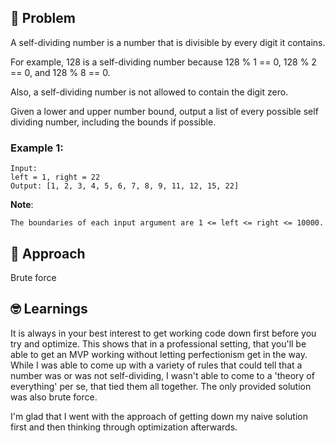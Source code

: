 ## 🧐 Problem
A self-dividing number is a number that is divisible by every digit it contains.

For example, 128 is a self-dividing number because 128 % 1 == 0, 128 % 2 == 0, and 128 % 8 == 0.

Also, a self-dividing number is not allowed to contain the digit zero.

Given a lower and upper number bound, output a list of every possible self dividing number, including the bounds if possible.

### Example 1:
``` 
Input: 
left = 1, right = 22
Output: [1, 2, 3, 4, 5, 6, 7, 8, 9, 11, 12, 15, 22]
```

**Note**:
``` 
The boundaries of each input argument are 1 <= left <= right <= 10000.
```

## 💬 Approach
Brute force

## 🤓 Learnings 
It is always in your best interest to get working code down first before you try and optimize. This shows that in a professional setting, that you'll be able to get an MVP working without letting perfectionism get in the way. While I was able to come up with a variety of rules that could tell that a number was or was not self-dividing, I wasn't able to come to a 'theory of everything' per se, that tied them all together. The only provided solution was also brute force.

I'm glad that I went with the approach of getting down my naive solution first and then thinking through optimization afterwards.  